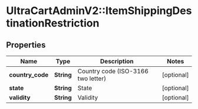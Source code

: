 # UltraCartAdminV2::ItemShippingDestinationRestriction

## Properties
Name | Type | Description | Notes
------------ | ------------- | ------------- | -------------
**country_code** | **String** | Country code (ISO-3166 two letter) | [optional] 
**state** | **String** | State | [optional] 
**validity** | **String** | Validity | [optional] 


